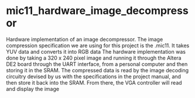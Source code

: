 # mic11_hardware_image_decompressor
Hardware implementation of an image decompressor. The image compression specification we are using for this project is the .mic11.
It takes YUV data and converts it into RGB data
The hardware implementation was done by taking a 320 x 240 pixel image and running it through the Altera DE2 board through the UART interface, from a personal computer and then storing it in the SRAM. The compressed data is read by the image decoding circuitry devised by us with the specifications in the project manual, and then store it back into the SRAM. From there, the VGA controller will read and display the image
